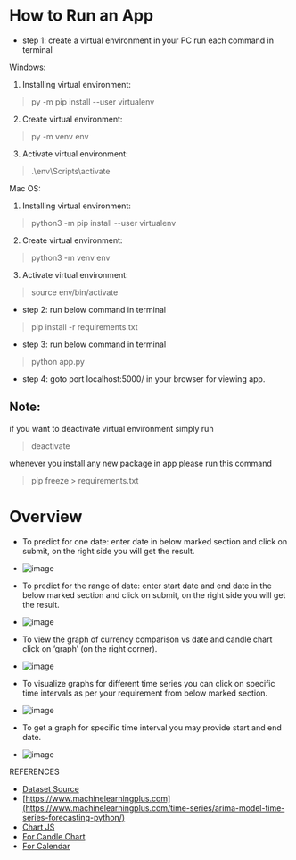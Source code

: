 # How to Run an App

- step 1:
create a virtual environment in your PC
run each command in terminal

Windows:
1) Installing virtual environment:
> py -m pip install --user virtualenv

2) Create virtual environment:
> py -m venv env

3) Activate virtual environment:
> .\env\Scripts\activate

Mac OS:
1) Installing virtual environment:
> python3 -m pip install --user virtualenv

2) Create virtual environment:
> python3 -m venv env

3) Activate virtual environment:
> source env/bin/activate

- step 2:
run below command in terminal
> pip install -r requirements.txt

- step 3:
run below command in terminal
> python app.py

- step 4:
goto port localhost:5000/ in your browser for viewing app.

## Note:
if you want to deactivate virtual environment simply run
> deactivate

whenever you install any new package in app please run this command
> pip freeze > requirements.txt

# Overview
- To predict for one date: enter date in below marked section and click on submit, on the right side you will get the result.
- ![image](https://user-images.githubusercontent.com/104631814/222948063-fe1bf1ed-db03-45e7-b0af-c770a58f52c6.png)
   
- To predict for the range of date: enter start date and end date  in the below marked section and click on submit, on the right side you will get the result.
- ![image](https://user-images.githubusercontent.com/104631814/222948081-d7424e6a-a5a2-4fd0-b292-2975c0b0d492.png)
 
- To view the graph of currency comparison vs date and candle chart click on ‘graph’ (on the right corner).
- ![image](https://user-images.githubusercontent.com/104631814/222948091-143090fb-ac02-49b7-ba4a-9004b6e5d8f7.png)

- To visualize graphs for different time series you can click on specific time intervals as per your requirement from below marked section.
- ![image](https://user-images.githubusercontent.com/104631814/222948121-8f9bc8d1-7f63-445e-920c-8a5e5061aaae.png)

- To get a graph for specific time interval you may provide start and end date.
- ![image](https://user-images.githubusercontent.com/104631814/222948132-05d272a4-b25a-42dc-a719-925d2bd4bc3d.png)

REFERENCES
- [Dataset Source](https://in.investing.com/currencies/usd-inr-historical-data)
- [https://www.machinelearningplus.com](https://www.machinelearningplus.com/time-series/arima-model-time-series-forecasting-python/)
- [Chart JS](https://www.chartjs.org/)
- [For Candle Chart](https://unpkg.com/lightweight-charts@3.4.0/dist/lightweight-charts.standalone.production.js)
- [For Calendar](https://unpkg.com/flatpickr@2.0.5/index.html#:~:text=Disabling%20dates&text=getElementById(%22%23disableRange%22),using%20any%20logic%20you%20want.)
